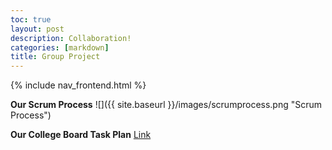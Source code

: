 ```yaml
---
toc: true
layout: post
description: Collaboration!
categories: [markdown]
title: Group Project 
---
```


{% include nav_frontend.html %}

**Our Scrum Process**
![]({{ site.baseurl }}/images/scrumprocess.png "Scrum Process")

**Our College Board Task Plan**
[Link](https://docs.google.com/document/d/1tdgUGrS3u-WGgLn2KSIORgy7HZc39dfZZi0COd-oVTk/edit?usp=sharing)

